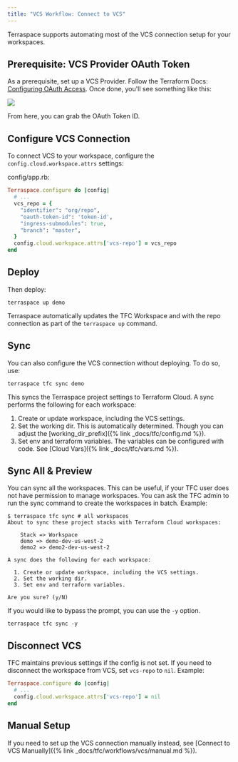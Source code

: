 ```yaml
---
title: "VCS Workflow: Connect to VCS"
---
```


Terraspace supports automating most of the VCS connection setup for your workspaces.

## Prerequisite: VCS Provider OAuth Token

As a prerequisite, set up a VCS Provider. Follow the Terraform Docs: [Configuring OAuth Access](https://www.terraform.io/docs/tfc/vcs/github.html). Once done, you'll see something like this:

![](https://img.boltops.com/boltops/tools/terraspace/vcs/github-oauth.png)

From here, you can grab the OAuth Token ID.

## Configure VCS Connection

To connect VCS to your workspace, configure the `config.cloud.workspace.attrs` settings:

config/app.rb:

```ruby
Terraspace.configure do |config|
  # ...
  vcs_repo = {
    "identifier": "org/repo",
    "oauth-token-id": 'token-id',
    "ingress-submodules": true,
    "branch": "master",
  }
  config.cloud.workspace.attrs['vcs-repo'] = vcs_repo
end
```

## Deploy

Then deploy:

    terraspace up demo

Terraspace automatically updates the TFC Workspace and with the repo connection as part of the `terraspace up` command.

## Sync

You can also configure the VCS connection without deploying. To do so, use:

    terraspace tfc sync demo

This syncs the Terraspace project settings to Terraform Cloud. A sync performs the following for each workspace:

1. Create or update workspace, including the VCS settings.
2. Set the working dir. This is automatically determined. Though you can adjust the [working_dir_prefix]({% link _docs/tfc/config.md %}).
3. Set env and terraform variables. The variables can be configured with code. See [Cloud Vars]({% link _docs/tfc/vars.md %}).

## Sync All & Preview

You can sync all the workspaces. This can be useful, if your TFC user does not have permission to manage workspaces. You can ask the TFC admin to run the sync command to create the workspaces in batch.   Example:

    $ terraspace tfc sync # all workspaces
    About to sync these project stacks with Terraform Cloud workspaces:

        Stack => Workspace
        demo => demo-dev-us-west-2
        demo2 => demo2-dev-us-west-2

    A sync does the following for each workspace:

      1. Create or update workspace, including the VCS settings.
      2. Set the working dir.
      3. Set env and terraform variables.

    Are you sure? (y/N)

If you would like to bypass the prompt, you can use the `-y` option.

    terraspace tfc sync -y

## Disconnect VCS

TFC maintains previous settings if the config is not set. If you need to disconnect the workspace from VCS, set `vcs-repo` to `nil`.  Example:

```ruby
Terraspace.configure do |config|
  # ...
  config.cloud.workspace.attrs['vcs-repo'] = nil
end
```

## Manual Setup

If you need to set up the VCS connection manually instead, see [Connect to VCS Manually]({% link _docs/tfc/workflows/vcs/manual.md %}).
